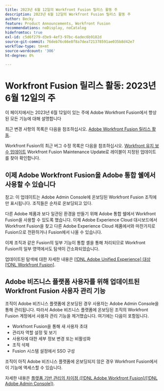 ```yaml
---
title: 2023년 6월 12일의 Workfront Fusion 릴리스 활동 주
description: 2023년 6월 12일의 Workfront Fusion 릴리스 활동 주
author: Becky
feature: Product Announcements, Workfront Fusion
recommendations: noDisplay, noCatalog
hidefromtoc: true
exl-id: c5d6f279-d3e9-4ef3-97bc-6adec6b9182d
source-git-commit: 76deb76c66e8f8a7dea721378591ae035b8d42e7
workflow-type: tm+mt
source-wordcount: '306'
ht-degree: 0%

---
```


# Workfront Fusion 릴리스 활동: 2023년 6월 12일의 주

이 페이지에서는 2023년 6월 12일이 있는 주에 Adobe Workfront Fusion에서 향상된 모든 기능에 대해 설명합니다

최근 변경 사항의 목록은 다음을 참조하십시오. [Adobe Workfront Fusion 릴리스 활동](../../../product-announcements/product-releases/fusion-release-activity/fusion-release-activity.md).

Workfront Fusion의 최근 버그 수정 목록은 다음을 참조하십시오. [Workfront 유지 보수 업데이트](https://experienceleague.adobe.com/docs/workfront-known-issues/releases/current-updates.html) Workfront Fusion Maintenance Update로 레이블이 지정된 업데이트를 찾아 확인합니다.

## 이제 Adobe Workfront Fusion을 Adobe 통합 쉘에서 사용할 수 있습니다

참고: 이 업데이트는 Adobe Admin Console에 온보딩된 Workfront Fusion 조직에만 표시됩니다. 조직들은 순차로 온보딩되고 있다.

다른 Adobe 제품과 보다 일관된 환경을 만들기 위해 Adobe 통합 쉘에서 Workfront Fusion을 사용할 수 있도록 했습니다. 이제 Adobe Experience Cloud 대시보드에서 Workfront Fusion을 찾고 다른 Adobe Experience Cloud 제품에서와 마찬가지로 Fusion으로 전환하거나 Fusion에서 나올 수 있습니다.

이제 조직과 같은 Fusion의 일부 기능이 통합 셸을 통해 처리되므로 Workfront Fusion의 일부 영역에서도 탐색이 간소화되었습니다.

업데이트된 탐색에 대한 자세한 내용은 [[!DNL Adobe Unified Experience] 대상 [!DNL Workfront Fusion]](/help/quicksilver/workfront-fusion/fusion-in-admin-console/fusion-unified-experience.md).

## Adobe 비즈니스 플랫폼 사용자를 위해 업데이트된 Workfront Fusion 사용자 관리 기능

조직이 Adobe 비즈니스 플랫폼에 온보딩된 경우 사용자는 Adobe Admin Console을 통해 관리됩니다. 따라서 Adobe 비즈니스 플랫폼에 온보딩된 조직의 Workfront Fusion 계정에서 사용자 관리 기능을 제거했습니다. 여기에는 다음이 포함됩니다.

* Workfront Fusion을 통해 새 사용자 초대
* 관리자 역할 설정 및 보기
* 사용자에 대한 세부 정보 변경 또는 비활성화
* 조직 삭제
* Fusion 시스템 설정에서 SSO 구성

조직이 아직 Adobe 비즈니스 플랫폼에 온보딩되지 않은 경우 Workfront Fusion에서 이 기능에 액세스할 수 있습니다.

자세한 내용은 [플랫폼 기반 관리의 차이점 ([!DNL Adobe Workfront Fusion]/[!DNL Adobe Admin Console])](/help/quicksilver/workfront-fusion/fusion-in-admin-console/fusion-adobe-admin-console.md).
